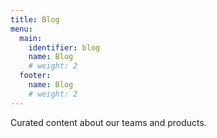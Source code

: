 ```yaml
---
title: Blog
menu:
  main:
    identifier: blog
    name: Blog
    # weight: 2
  footer:
    name: Blog
    # weight: 2
---
```


Curated content about our teams and products.
